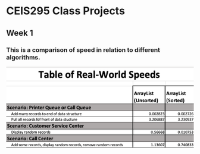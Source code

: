 # CEIS295 Class Projects

## Week 1
### This is a comparison of speed in relation to different algorithms.
<img src="./Week-1/results.png">